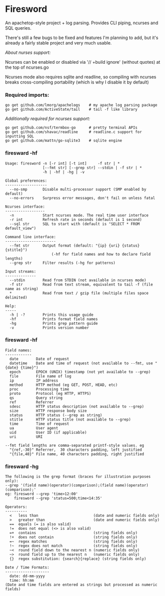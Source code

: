 # Firesword

An apachetop-style project + log parsing. Provides CLI piping, ncurses and SQL queries.

There's still a few bugs to be fixed and features I'm planning to add, but it's already a fairly stable project and very much usable.

_About nurses support:_

Ncurses can be enabled or disabled via '// +build ignore' (without quotes) at the top of ncurses.go

Ncurses mode also requires sqlite and readline, so compiling with ncurses breaks cross-compiling portability (which is why I disable it by default)

### Required imports:

    go get github.com/lmorg/apachelogs    # my apache log parsing package
    go get github.com/ActiveState/tail    # tail -f like library

_Additionally required for ncurses support:_

    go get github.com/nsf/termbox-go      # pretty terminal APIs
    go get github.com/shavac/readline     # readline.c support for inputting SQL
    go get github.com/mattn/go-sqlite3    # sqlite engine


### firesward -hf

	Usage: firesword -n [-r int] [-t int]     -f str | *
	                 [--fmt str] [--grep str] --stdin | -f str | *
	                 -h | -hf | -hg | -v

	Global preferences:
	-------------------
	  --no-smp       Disable multi-processor support (SMP enabled by default)
	  --no-errors    Surpress error messages, don't fail on unless fatal

	Ncurses interface:
	------------------
	  -n             Start ncurses mode. The real time user interface
	  -r int         Refresh rate in seconds (default is 1 second)
	  --sql str      SQL to start with (default is "SELECT * FROM default_view")

	Command line interface:
	-----------------------
	  --fmt str      Output format (default: "{ip} {uri} {status} {stitle}")
	                     (-hf for field names and how to declare field lengths)
	  --grep str     Filter results (-hg for patterns)

	Input streams:
	--------------
	  --stdin        Read from STDIN (not available in ncurses mode)
	  -f str         Read from text stream, equivalent to tail -f (file name as string)
	  *              Read from text / gzip file (multiple files space delimited)

	Help:
	-----
	  -h | -?        Prints this usage guide
	  -hf            Prints format field names
	  -hg            Prints grep pattern guide
	  -v             Prints version number


### firesward -hf

	Field names:
	------------
	  date        Date of request
	  datetime    Date and time of request (not available to --fmt, use "{date} {time}")
	  epoch       EPOCH (UNIX) timestamp (not yet available to --grep)
	  file        File name of log
	  ip          IP address
	  method      HTTP method (eg GET, POST, HEAD, etc)
	  proc        Processing time
	  proto       Protocol (eg HTTP, HTTPS)
	  qs          Query string
	  ref         Referrer
	  sdesc       HTTP status description (not available to --grep)
	  size        HTTP response body size
	  status      HTTP status (--grep as string)
	  stitle      HTTP status title (not available to --grep)
	  time        Time of request
	  ua          User agent
	  uid         User ID (if applicable)
	  uri         URI

	--fmt field lengths are comma-separated printf-style values. eg
	  "{ref,-30}" Referrer,  30 characters padding, left justified
	  "{file,40}" File name, 40 characters padding, right justified


### firesward -hg

	The following is the grep format (braces for illustration purposes only):
	--grep '(field name)(operator)(comparison);(field name)(operator)(comparison);'
	eg: firesword --grep 'time>12:00'
	    firesword --grep 'status=500;time<14:35'
	    
	Operators:
	----------
	  <   less than                         (date and numeric fields only)
	  >   greater than                      (date and numeric fields only)
	  ==  equals (= is also valid)
	  !=  does not equal (<> is also valid)
	  =+  contains                          (string fields only)
	  !+  does not contain                  (string fields only)
	  =~  regex matches                     (string fields only)
	  !~  regex does not match              (string fields only)
	  ~<  round field down to the nearest n (numeric fields only)
	  ~>  round field up to the nearest n   (numeric fields only)
	  {}  regex substitution: {search}{replace} (string fields only)

	Date / Time Formats:
	--------------------
	  date: dd-mm-yyyy
	  time: hh:mm
	(Date and time fields are entered as strings but processed as numeric fields)
